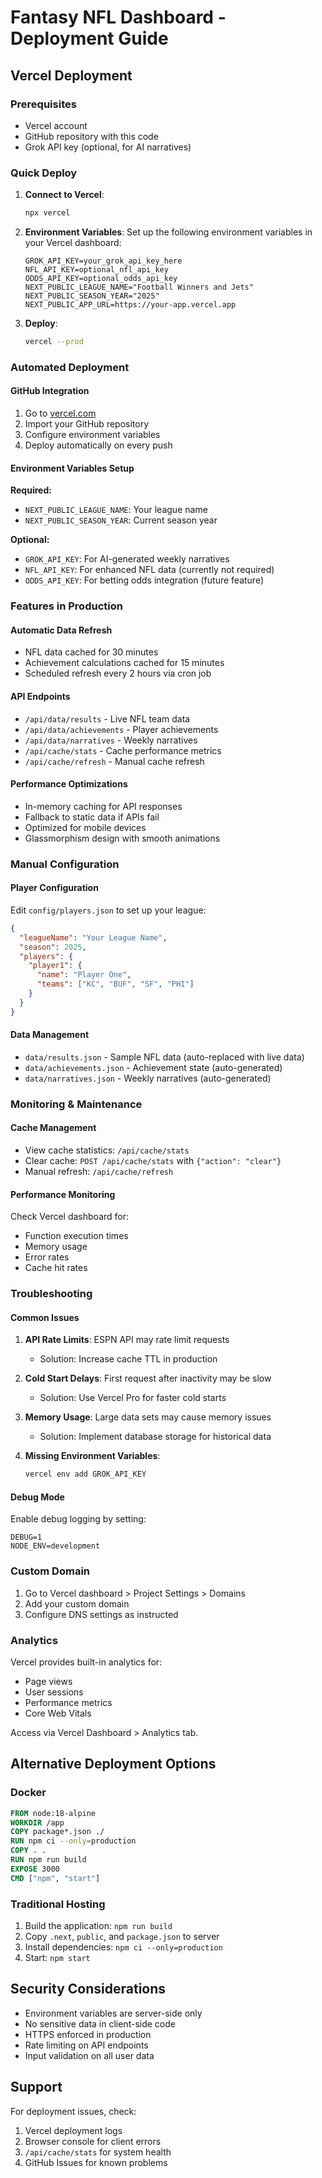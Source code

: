 # Fantasy NFL Dashboard - Deployment Guide

## Vercel Deployment

### Prerequisites
- Vercel account
- GitHub repository with this code
- Grok API key (optional, for AI narratives)

### Quick Deploy
1. **Connect to Vercel**:
   ```bash
   npx vercel
   ```

2. **Environment Variables**:
   Set up the following environment variables in your Vercel dashboard:
   ```
   GROK_API_KEY=your_grok_api_key_here
   NFL_API_KEY=optional_nfl_api_key
   ODDS_API_KEY=optional_odds_api_key
   NEXT_PUBLIC_LEAGUE_NAME="Football Winners and Jets"
   NEXT_PUBLIC_SEASON_YEAR="2025"
   NEXT_PUBLIC_APP_URL=https://your-app.vercel.app
   ```

3. **Deploy**:
   ```bash
   vercel --prod
   ```

### Automated Deployment

#### GitHub Integration
1. Go to [vercel.com](https://vercel.com)
2. Import your GitHub repository
3. Configure environment variables
4. Deploy automatically on every push

#### Environment Variables Setup

**Required:**
- `NEXT_PUBLIC_LEAGUE_NAME`: Your league name
- `NEXT_PUBLIC_SEASON_YEAR`: Current season year

**Optional:**
- `GROK_API_KEY`: For AI-generated weekly narratives
- `NFL_API_KEY`: For enhanced NFL data (currently not required)
- `ODDS_API_KEY`: For betting odds integration (future feature)

### Features in Production

#### Automatic Data Refresh
- NFL data cached for 30 minutes
- Achievement calculations cached for 15 minutes
- Scheduled refresh every 2 hours via cron job

#### API Endpoints
- `/api/data/results` - Live NFL team data
- `/api/data/achievements` - Player achievements
- `/api/data/narratives` - Weekly narratives
- `/api/cache/stats` - Cache performance metrics
- `/api/cache/refresh` - Manual cache refresh

#### Performance Optimizations
- In-memory caching for API responses
- Fallback to static data if APIs fail
- Optimized for mobile devices
- Glassmorphism design with smooth animations

### Manual Configuration

#### Player Configuration
Edit `config/players.json` to set up your league:
```json
{
  "leagueName": "Your League Name",
  "season": 2025,
  "players": {
    "player1": {
      "name": "Player One",
      "teams": ["KC", "BUF", "SF", "PHI"]
    }
  }
}
```

#### Data Management
- `data/results.json` - Sample NFL data (auto-replaced with live data)
- `data/achievements.json` - Achievement state (auto-generated)
- `data/narratives.json` - Weekly narratives (auto-generated)

### Monitoring & Maintenance

#### Cache Management
- View cache statistics: `/api/cache/stats`
- Clear cache: `POST /api/cache/stats` with `{"action": "clear"}`
- Manual refresh: `/api/cache/refresh`

#### Performance Monitoring
Check Vercel dashboard for:
- Function execution times
- Memory usage
- Error rates
- Cache hit rates

### Troubleshooting

#### Common Issues
1. **API Rate Limits**: ESPN API may rate limit requests
   - Solution: Increase cache TTL in production

2. **Cold Start Delays**: First request after inactivity may be slow
   - Solution: Use Vercel Pro for faster cold starts

3. **Memory Usage**: Large data sets may cause memory issues
   - Solution: Implement database storage for historical data

4. **Missing Environment Variables**:
   ```bash
   vercel env add GROK_API_KEY
   ```

#### Debug Mode
Enable debug logging by setting:
```
DEBUG=1
NODE_ENV=development
```

### Custom Domain
1. Go to Vercel dashboard > Project Settings > Domains
2. Add your custom domain
3. Configure DNS settings as instructed

### Analytics
Vercel provides built-in analytics for:
- Page views
- User sessions
- Performance metrics
- Core Web Vitals

Access via Vercel Dashboard > Analytics tab.

## Alternative Deployment Options

### Docker
```dockerfile
FROM node:18-alpine
WORKDIR /app
COPY package*.json ./
RUN npm ci --only=production
COPY . .
RUN npm run build
EXPOSE 3000
CMD ["npm", "start"]
```

### Traditional Hosting
1. Build the application: `npm run build`
2. Copy `.next`, `public`, and `package.json` to server
3. Install dependencies: `npm ci --only=production`
4. Start: `npm start`

## Security Considerations
- Environment variables are server-side only
- No sensitive data in client-side code
- HTTPS enforced in production
- Rate limiting on API endpoints
- Input validation on all user data

## Support
For deployment issues, check:
1. Vercel deployment logs
2. Browser console for client errors
3. `/api/cache/stats` for system health
4. GitHub Issues for known problems